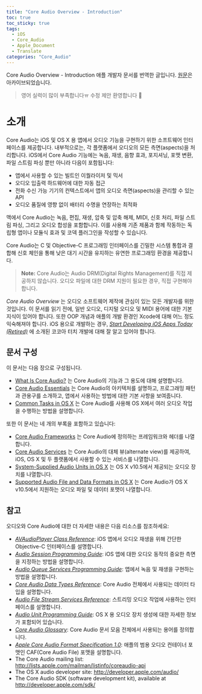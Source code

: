 ```yaml
---
title: "Core Audio Overview - Introduction"
toc: true
toc_sticky: true
tags:
  - iOS
  - Core_Audio
  - Apple_Document
  - Translate
categories: "Core_Audio"
---
```


Core Audio Overview - Introduction 애플 개발자 문서를 번역한 글입니다. [원문](https://developer.apple.com/library/archive/documentation/MusicAudio/Conceptual/CoreAudioOverview/Introduction/Introduction.html#//apple_ref/doc/uid/TP40003577-CH1-SW1)은 아카이브되었습니다.

> 영어 실력이 많이 부족합니다ㅠ 수정 제안 환영합니다 :raised_hands:

# 소개

Core Audio는 iOS 및 OS X 용 앱에서 오디오 기능을 구현하기 위한 소프트웨어 인터페이스를 제공합니다. 내부적으로는, 각 플랫폼에서 오디오의 모든 측면(aspects)을 처리합니다. iOS에서 Core Audio 기능에는 녹음, 재생, 음향 효과, 포지셔닝, 포맷 변환, 파일 스트림 파싱 뿐만 아니라 다음이 포함됩니다:

- 앱에서 사용할 수 있는 빌트인 이퀄라이저 및 믹서
- 오디오 입출력 하드웨어에 대한 자동 접근
- 전화 수신 가능 기기의 컨텍스트에서 앱의 오디오 측면(aspects)을 관리할 수 있는 API
- 오디오 품질에 영향 없이 배터리 수명을 연장하는 최적화

맥에서 Core Audio는 녹음, 편집, 재생, 압축 및 압축 해제, MIDI, 신호 처리, 파일 스트림 파싱, 그리고 오디오 합성을 포함합니다. 이를 사용해 기존 제품과 함께 작동하는 독립형 앱이나 모듈식 효과 및 코덱 플러그인을 작성할 수 있습니다.

Core Audio는 C 및 Objective-C 프로그래밍 인터페이스를 긴밀한 시스템 통합과 결합해 신호 체인을 통해 낮은 대기 시간을 유지하는 유연한 프로그래밍 환경을 제공합니다. 

> **Note:** Core Audio는 Audio DRM(Digital Rights Management)를 직접 제공하지 않습니다. 오디오 파일에 대한 DRM 지원이 필요한 경우, 직접 구현해야 합니다.

*Core Audio Overview* 는 오디오 소프트웨어 제작에 관심이 있는 모든 개발자를 위한 것입니다. 이 문서를 읽기 전에, 일반 오디오, 디지털 오디오 및 MIDI 용어에 대한 기본 지식이 있어야 합니다. 또한 OOP 개념과 애플의 개발 환경인 Xcode에 대해 어느 정도 익숙해져야 합니다. iOS 용으로 개발하는 경우, *[Start Developing iOS Apps Today (Retired)](https://developer.apple.com/library/archive/referencelibrary/GettingStarted/RoadMapiOS-Legacy/index.html#//apple_ref/doc/uid/TP40011343)* 에 소개된 코코아 터치 개발에 대해 잘 알고 있어야 합니다.

## 문서 구성

이 문서는 다음 장으로 구성됩니다.

- [What Is Core Audio?](https://developer.apple.com/library/archive/documentation/MusicAudio/Conceptual/CoreAudioOverview/WhatisCoreAudio/WhatisCoreAudio.html#//apple_ref/doc/uid/TP40003577-CH3-SW1) 는 Core Audio의 기능과 그 용도에 대해 설명합니다.
- [Core Audio Essentials](https://developer.apple.com/library/archive/documentation/MusicAudio/Conceptual/CoreAudioOverview/CoreAudioEssentials/CoreAudioEssentials.html#//apple_ref/doc/uid/TP40003577-CH10-SW1) 는 Core Audio의 아키텍처를 설명하고, 프로그래밍 패턴과 관용구를 소개하고, 앱에서 사용하는 방법에 대한 기본 사항을 보여줍니다.
- [Common Tasks in OS X](https://developer.apple.com/library/archive/documentation/MusicAudio/Conceptual/CoreAudioOverview/ARoadmaptoCommonTasks/ARoadmaptoCommonTasks.html#//apple_ref/doc/uid/TP40003577-CH6-SW1) 는 Core Audio를 사용해 OS X에서 여러 오디오 작업을 수행하는 방법을 설명합니다.

또한 이 문서는 네 개의 부록을 포함하고 있습니다:

- [Core Audio Frameworks](https://developer.apple.com/library/archive/documentation/MusicAudio/Conceptual/CoreAudioOverview/CoreAudioFrameworks/CoreAudioFrameworks.html#//apple_ref/doc/uid/TP40003577-CH9-SW1) 는 Core Audio에 정의하는 프레임워크와 헤더를 나열합니다.
- [Core Audio Services](https://developer.apple.com/library/archive/documentation/MusicAudio/Conceptual/CoreAudioOverview/WhatsinCoreAudio/WhatsinCoreAudio.html#//apple_ref/doc/uid/TP40003577-CH4-SW4) 는 Core Audio의 대체 뷰(alternate view)를 제공하여, iOS, OS X 및 두 플랫폼에서 사용할 수 있는 서비스를 나열합니다.
- [System-Supplied Audio Units in OS X](https://developer.apple.com/library/archive/documentation/MusicAudio/Conceptual/CoreAudioOverview/SystemAudioUnits/SystemAudioUnits.html#//apple_ref/doc/uid/TP40003577-CH8-SW2) 는 OS X v10.5에서 제공되는 오디오 장치를 나열합니다.
- [Supported Audio File and Data Formats in OS X](https://developer.apple.com/library/archive/documentation/MusicAudio/Conceptual/CoreAudioOverview/SupportedAudioFormatsMacOSX/SupportedAudioFormatsMacOSX.html#//apple_ref/doc/uid/TP40003577-CH7-SW1) 는 Core Audio가 OS X v10.5에서 지원하는 오디오 파일 및 데이터 포맷이 나열합니다.

## 참고

오디오와 Core Audio에 대한 더 자세한 내용은 다음 리소스를 참조하세요:

- *[AVAudioPlayer Class Reference](https://developer.apple.com/documentation/avfoundation/avaudioplayer)*: iOS 앱에서 오디오 재생을 위해 간단한 Objective-C 인터페이스를 설명합니다.
- *[Audio Session Programming Guide](https://developer.apple.com/library/archive/documentation/Audio/Conceptual/AudioSessionProgrammingGuide/Introduction/Introduction.html#//apple_ref/doc/uid/TP40007875)*: iOS 앱에 대한 오디오 동작의 중요한 측면을 지정하는 방법을 설명합니다. 
- *[Audio Queue Services Programming Guide](https://developer.apple.com/library/archive/documentation/MusicAudio/Conceptual/AudioQueueProgrammingGuide/Introduction/Introduction.html#//apple_ref/doc/uid/TP40005343)*: 앱에서 녹음 및 재생을 구현하는 방법을 설명합니다.
- *[Core Audio Data Types Reference](https://developer.apple.com/documentation/coreaudio/core_audio_data_types)*: Core Audio 전체에서 사용되는 데이터 타입을 설명합니다.
- *[Audio File Stream Services Reference](https://developer.apple.com/documentation/audiotoolbox/audio_file_stream_services)*: 스트리밍 오디오 작업에 사용하는 인터페이스를 설명합니다.
- *[Audio Unit Programming Guide](https://developer.apple.com/library/archive/documentation/MusicAudio/Conceptual/AudioUnitProgrammingGuide/Introduction/Introduction.html#//apple_ref/doc/uid/TP40003278)*: OS X 용 오디오 장치 생성에 대한 자세한 정보가 포함되어 있습니다.
- *[Core Audio Glossary](https://developer.apple.com/library/archive/documentation/MusicAudio/Reference/CoreAudioGlossary/Introduction/Introduction.html#//apple_ref/doc/uid/TP40004453)*: Core Audio 문서 모음 전체에서 사용되는 용어를 정의합니다.
- *[Apple Core Audio Format Specification 1.0](https://developer.apple.com/library/archive/documentation/MusicAudio/Reference/CAFSpec/CAF_intro/CAF_intro.html#//apple_ref/doc/uid/TP40001862)*: 애플의 범용 오디오 컨테이너 포맷인 CAF(Core Audio File) 포맷을 설명합니다.
- The Core Audio mailing list: http://lists.apple.com/mailman/listinfo/coreaudio-api
- The OS X audio developer site: http://developer.apple.com/audio/
- The Core Audio SDK (software development kit), available at http://developer.apple.com/sdk/

